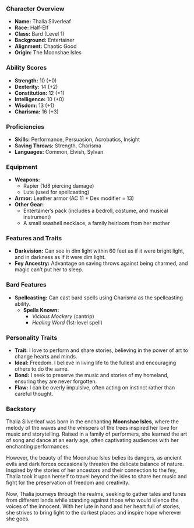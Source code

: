 ### Character Overview

- **Name:** Thalia Silverleaf
- **Race:** Half-Elf
- **Class:** Bard (Level 1)
- **Background:** Entertainer
- **Alignment:** Chaotic Good
- **Origin:** The Moonshae Isles

### Ability Scores

- **Strength:** 10 (+0)
- **Dexterity:** 14 (+2)
- **Constitution:** 12 (+1)
- **Intelligence:** 10 (+0)
- **Wisdom:** 13 (+1)
- **Charisma:** 16 (+3)

### Proficiencies

- **Skills:** Performance, Persuasion, Acrobatics, Insight
- **Saving Throws:** Strength, Charisma
- **Languages:** Common, Elvish, Sylvan

### Equipment

- **Weapons:**
  - Rapier (1d8 piercing damage)
  - Lute (used for spellcasting)
- **Armor:** Leather armor (AC 11 + Dex modifier = 13)
- **Other Gear:**
  - Entertainer’s pack (includes a bedroll, costume, and musical instrument)
  - A small seashell necklace, a family heirloom from her mother

### Features and Traits

- **Darkvision:** Can see in dim light within 60 feet as if it were bright light, and in darkness as if it were dim light.
- **Fey Ancestry:** Advantage on saving throws against being charmed, and magic can’t put her to sleep.

### Bard Features

- **Spellcasting:** Can cast bard spells using Charisma as the spellcasting ability.
  - **Spells Known:**
    - *Vicious Mockery* (cantrip)
    - *Healing Word* (1st-level spell)

### Personality Traits

- **Trait:** I love to perform and share stories, believing in the power of art to change hearts and minds.
- **Ideal:** Freedom. I believe in living life to the fullest and encouraging others to do the same.
- **Bond:** I seek to preserve the music and stories of my homeland, ensuring they are never forgotten.
- **Flaw:** I can be overly impulsive, often acting on instinct rather than careful thought.

### Backstory

Thalia Silverleaf was born in the enchanting **Moonshae Isles**, where the melody of the waves and the whispers of the trees inspired her love for music and storytelling. Raised in a family of performers, she learned the art of song and dance at an early age, often captivating audiences with her enchanting performances.

However, the beauty of the Moonshae Isles belies its dangers, as ancient evils and dark forces occasionally threaten the delicate balance of nature. Inspired by the stories of her ancestors and their connection to the fey, Thalia took it upon herself to travel beyond the isles to share her music and fight for the preservation of freedom and creativity.

Now, Thalia journeys through the realms, seeking to gather tales and tunes from different lands while standing against those who would silence the voices of the innocent. With her lute in hand and her heart full of stories, she strives to bring light to the darkest places and inspire hope wherever she goes.
<!--stackedit_data:
eyJoaXN0b3J5IjpbNDY1NjM5ODBdfQ==
-->